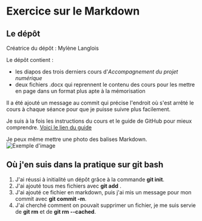 # Exercice sur le Markdown

## Le dépôt 

Créatrice du dépôt : Mylène Langlois

Le dépôt contient : 
* les diapos des trois derniers cours d'*Accompagnement du projet numérique* 
* deux fichiers .docx qui reprennent le contenu des cours pour les mettre en page dans un format plus apte à la mémorisation 

 Il a été ajouté un message au commit qui précise l'endroit où s'est arrêté le cours à chaque séance pour que je puisse suivre plus facilement. 
 
 Je suis à la fois les instructions du cours et le guide de GitHub pour mieux comprendre. [Voici le lien du guide](https://guides.github.com/activities/hello-world/)

Je peux même mettre une photo des balises Markdown. ![Exemple d'image](https://res.cloudinary.com/practicaldev/image/fetch/s--2rTn_7XO--/c_limit%2Cf_auto%2Cfl_progressive%2Cq_auto%2Cw_880/https://dev-to-uploads.s3.amazonaws.com/i/5zhubbpov3m3ly9a1t9c.png)

## Où j'en suis dans la pratique sur git bash 

1. J'ai réussi à initialité un dépôt grâce à la commande **git init**. 
2. J'ai ajouté tous mes fichiers avec **git add** . 
3. J'ai ajouté ce fichier en markdown, puis j'ai mis un message pour mon commit avec **git commit -m**. 
4. J'ai cherché comment on pouvait supprimer un fichier, je me suis servie de **git rm** et de **git rm --cached**. 
